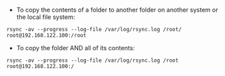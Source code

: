 * To copy the contents of a folder to another folder on another system or the local file system:
```
rsync -av --progress --log-file /var/log/rsync.log /root/ root@192.168.122.100:/root
```

* To copy the folder AND all of its contents:
```
rsync -av --progress --log-file /var/log/rsync.log /root root@192.168.122.100:/
```
